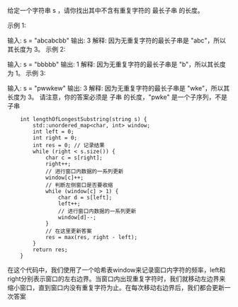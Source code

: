 
给定一个字符串 s ，请你找出其中不含有重复字符的 最长子串 的长度。

 
示例 1:

输入: s = "abcabcbb"
输出: 3 
解释: 因为无重复字符的最长子串是 "abc"，所以其长度为 3。
示例 2:

输入: s = "bbbbb"
输出: 1
解释: 因为无重复字符的最长子串是 "b"，所以其长度为 1。
示例 3:

输入: s = "pwwkew"
输出: 3
解释: 因为无重复字符的最长子串是 "wke"，所以其长度为 3。
     请注意，你的答案必须是 子串 的长度，"pwke" 是一个子序列，不是子串

```
    int lengthOfLongestSubstring(string s) {
        std::unordered_map<char, int> window;
        int left = 0;
        int right = 0;
        int res = 0; // 记录结果
        while (right < s.size()) {
            char c = s[right];
            right++;
            // 进行窗口内数据的一系列更新
            window[c]++;
            // 判断左侧窗口是否要收缩
            while (window[c] > 1) {
                char d = s[left];
                left++;
                // 进行窗口内数据的一系列更新
                window[d]--;
            }
            // 在这里更新答案
            res = max(res, right - left);
        }
        return res;
    }
```
在这个代码中，我们使用了一个哈希表window来记录窗口内字符的频率，left和right分别表示窗口的左右边界。当窗口内出现重复字符时，我们就移动左边界来缩小窗口，直到窗口内没有重复字符为止。在每次移动右边界后，我们都会更新一次答案
